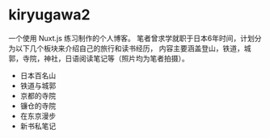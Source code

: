 # kiryugawa2
一个使用 Nuxt.js 练习制作的个人博客。 笔者曾求学就职于日本6年时间，计划分为以下几个板块来介绍自己的旅行和读书经历， 内容主要涵盖登山，铁道，城郭，寺院，神社，日语阅读笔记等（照片均为笔者拍摄）。

- 日本百名山
- 铁道与城郭
- 京都的寺院
- 镰仓的寺院
- 在东京漫步
- 新书私笔记
